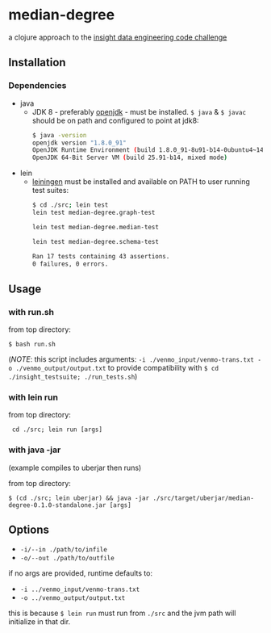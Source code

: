 # median-degree

a clojure approach to the [insight data engineering code challenge](https://github.com/InsightDataScience/coding-challenge)

## Installation

### Dependencies

   * java
      * JDK 8 - preferably [openjdk](http://openjdk.java.net/install/) - must be installed. `$ java` & `$ javac` should be on path and configured to point at jdk8:
        ```bash
        $ java -version
        openjdk version "1.8.0_91"
        OpenJDK Runtime Environment (build 1.8.0_91-8u91-b14-0ubuntu4~14.04-b14)
        OpenJDK 64-Bit Server VM (build 25.91-b14, mixed mode)
        ```
   * lein
      * [leiningen](http://leiningen.org/#install) must be installed and available on PATH to user running test suites:
        ```bash
        $ cd ./src; lein test
        lein test median-degree.graph-test

        lein test median-degree.median-test

        lein test median-degree.schema-test

        Ran 17 tests containing 43 assertions.
        0 failures, 0 errors.
        ``` 

## Usage

### with run.sh
from top directory:

    $ bash run.sh

(*NOTE*: this script includes arguments: `-i ./venmo_input/venmo-trans.txt -o ./venmo_output/output.txt` to provide compatibility with `$ cd ./insight_testsuite; ./run_tests.sh`)

### with lein run
from top directory:

     cd ./src; lein run [args]

### with java -jar
(example compiles to uberjar then runs)

from top directory:

    $ (cd ./src; lein uberjar) && java -jar ./src/target/uberjar/median-degree-0.1.0-standalone.jar [args]

## Options

   * `-i/--in ./path/to/infile`
   * `-o/--out ./path/to/outfile`

   if no args are provided, runtime defaults to:

   * `-i ../venmo_input/venmo-trans.txt`
   * `-o ../venmo_output/output.txt`

   this is because `$ lein run` must run from `./src` and the jvm path will initialize in that dir. 

